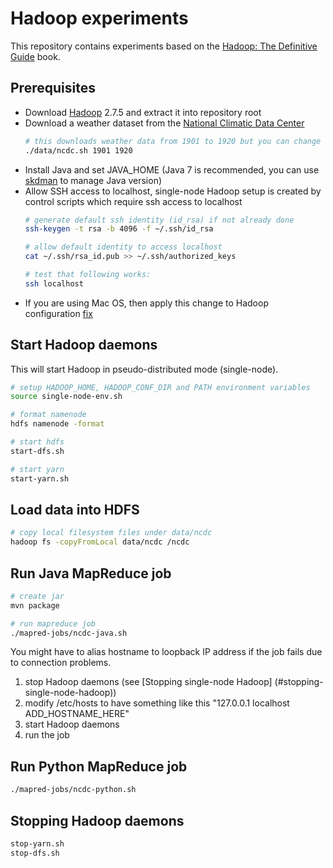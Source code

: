 
Hadoop experiments
==================

This repository contains experiments based on the [Hadoop: The Definitive Guide](http://shop.oreilly.com/product/0636920033448.do) book.

Prerequisites
-------------

- Download [Hadoop](http://www.apache.org/dyn/closer.cgi/hadoop/common/) 2.7.5 and extract it into repository root
- Download a weather dataset from the [National Climatic Data Center](ftp://ftp.ncdc.noaa.gov/pub/data/noaa/) 
    ```bash
    # this downloads weather data from 1901 to 1920 but you can change the range  
    ./data/ncdc.sh 1901 1920
    ```
- Install Java and set JAVA_HOME (Java 7 is recommended, you can use [skdman](http://sdkman.io/index.html) to manage Java version)
- Allow SSH access to localhost, single-node Hadoop setup is created by control scripts which require ssh access to localhost
    ```bash
    # generate default ssh identity (id_rsa) if not already done
    ssh-keygen -t rsa -b 4096 -f ~/.ssh/id_rsa
    
    # allow default identity to access localhost 
    cat ~/.ssh/rsa_id.pub >> ~/.ssh/authorized_keys
  
    # test that following works:
    ssh localhost
    ``` 
- If you are using Mac OS, then apply this change to Hadoop configuration [fix](https://stackoverflow.com/a/36269637)


Start Hadoop daemons
--------------------

This will start Hadoop in pseudo-distributed mode (single-node).

```bash
# setup HADOOP_HOME, HADOOP_CONF_DIR and PATH environment variables
source single-node-env.sh

# format namenode
hdfs namenode -format

# start hdfs
start-dfs.sh

# start yarn
start-yarn.sh
```


Load data into HDFS
-------------------

```bash
# copy local filesystem files under data/ncdc
hadoop fs -copyFromLocal data/ncdc /ncdc
```

Run Java MapReduce job
-----------------

```bash
# create jar
mvn package

# run mapreduce job
./mapred-jobs/ncdc-java.sh
```

You might have to alias hostname to loopback IP address if the job fails due to connection problems. 
1. stop Hadoop daemons (see [Stopping single-node Hadoop] (#stopping-single-node-hadoop))
2. modify /etc/hosts to have something like this "127.0.0.1 localhost ADD_HOSTNAME_HERE" 
3. start Hadoop daemons
4. run the job

Run Python MapReduce job
------------------------

```bash
./mapred-jobs/ncdc-python.sh
```

Stopping Hadoop daemons
-----------------------

```bash
stop-yarn.sh
stop-dfs.sh
```




